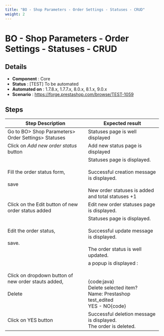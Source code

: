 ```yaml
---
title: "BO - Shop Parameters - Order Settings - Statuses - CRUD"
weight: 2
---
```


# BO - Shop Parameters - Order Settings - Statuses - CRUD
## Details
* **Component** : Core
* **Status** : [TEST] To be automated
* **Automated on** : 1.7.8.x, 1.7.7.x, 8.0.x, 8.1.x, 9.0.x
* **Scenario** : https://forge.prestashop.com/browse/TEST-1059

## Steps
| Step Description | Expected result |
| ----- | ----- |
| Go to BO> Shop Parameters> Order Settings> Statuses | Statuses page is well displayed |
| Click on _Add new order status_ button | Add new status page is displayed |
| Fill the order status form,<br><br>save | Statuses page is displayed.<br><br>Successful creation message is displayed.<br><br>New order statuses is added and total statuses +1 |
| Click on the Edit button of new order status added | Edit new order statuses page is displayed. |
| Edit the order status,<br><br>save. | Statuses page is displayed.<br><br>Successful update message is displayed.<br><br>The order status is well updated. |
| Click on dropdown button of new order stauts added,<br><br>Delete | a popup is displayed :<br><br> <br>{code:java}<br>Delete selected item?<br>Name: Prestashop test_edited<br>YES - NO{code} |
| Click on YES button | Successful deletion message is displayed.<br>The order is deleted. |

